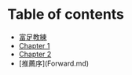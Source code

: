 # Table of contents

* [富足教練](README.md)
* [Chapter 1](chapter-1.md)
* [Chapter 2](chapter-2.md)
* [推薦序]‌(Forward.md)
